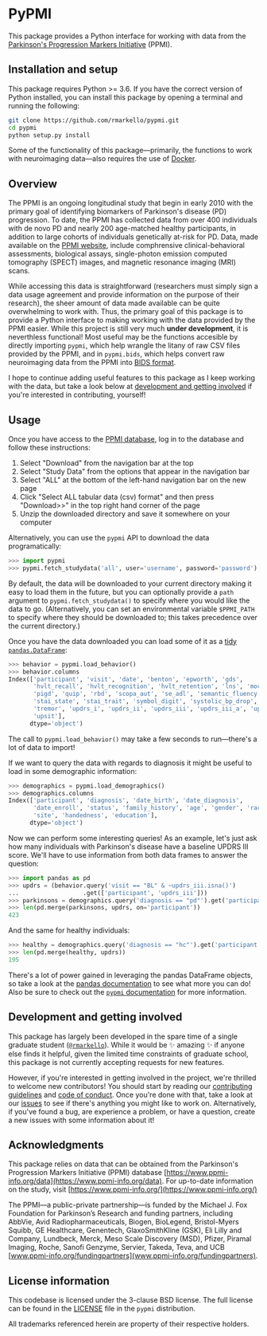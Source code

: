 # PyPMI

This package provides a Python interface for working with data from the [Parkinson's Progression Markers Initiative](https://www.ppmi-info.org/) (PPMI).

## Installation and setup

This package requires Python >= 3.6.
If you have the correct version of Python installed, you can install this package by opening a terminal and running the following:

```bash
git clone https://github.com/rmarkello/pypmi.git
cd pypmi
python setup.py install
```

Some of the functionality of this package&mdash;primarily, the functions to work with neuroimaging data&mdash;also requires the use of [Docker](https://www.docker.com/).

## Overview

The PPMI is an ongoing longitudinal study that begin in early 2010 with the primary goal of identifying biomarkers of Parkinson's disease (PD) progression.
To date, the PPMI has collected data from over 400 individuals with de novo PD and nearly 200 age-matched healthy participants, in addition to large cohorts of individuals genetically at-risk for PD.
Data, made available on the [PPMI website](https://www.ppmi-info.org/data), include comphrensive clinical-behavioral assessments, biological assays, single-photon emission computed tomography (SPECT) images, and magnetic resonance imaging (MRI) scans.

While accessing this data is straightforward (researchers must simply sign a data usage agreement and provide information on the purpose of their research), the sheer amount of data made available can be quite overwhelming to work with.
Thus, the primary goal of this package is to provide a Python interface to making working with the data provided by the PPMI easier.
While this project is still very much **under development**, it is neverthless functional!
Most useful may be the functions accesible by directly importing `pypmi`, which help wrangle the litany of raw CSV files provided by the PPMI, and in `pypmi.bids`, which helps convert raw neuroimaging data from the PPMI into [BIDS format](bids.neuroimaging.io).

I hope to continue adding useful features to this package as I keep working with the data, but take a look below at [development and getting involved](#development-and-getting-involved) if you're interested in contributing, yourself!

## Usage

Once you have access to the [PPMI database](https://www.ppmi-info.org/access-data-specimens/download-data/), log in to the database and follow these instructions:

1. Select "Download" from the navigation bar at the top
2. Select "Study Data" from the options that appear in the navigation bar
3. Select "ALL" at the bottom of the left-hand navigation bar on the new page
4. Click "Select ALL tabular data (csv) format" and then press "Download>>" in the top right hand corner of the page
5. Unzip the downloaded directory and save it somewhere on your computer

Alternatively, you can use the `pypmi` API to download the data programatically:

```python
>>> import pypmi
>>> pypmi.fetch_studydata('all', user='username', password='password')
```

By default, the data will be downloaded to your current directory making it easy to load them in the future, but you can optionally provide a `path` argument to `pypmi.fetch_studydata()` to specify where you would like the data to go.
(Alternatively, you can set an environmental variable `$PPMI_PATH` to specify where they should be downloaded to; this takes precedence over the current directory.)

Once you have the data downloaded you can load some of it as a [tidy](https://cran.r-project.org/web/packages/tidyr/vignettes/tidy-data.html) [`pandas.DataFrame`](https://pandas.pydata.org/pandas-docs/stable/generated/pandas.DataFrame.html):

```python
>>> behavior = pypmi.load_behavior()
>>> behavior.columns
Index(['participant', 'visit', 'date', 'benton', 'epworth', 'gds',
       'hvlt_recall', 'hvlt_recognition', 'hvlt_retention', 'lns', 'moca',
       'pigd', 'quip', 'rbd', 'scopa_aut', 'se_adl', 'semantic_fluency',
       'stai_state', 'stai_trait', 'symbol_digit', 'systolic_bp_drop',
       'tremor', 'updrs_i', 'updrs_ii', 'updrs_iii', 'updrs_iii_a', 'updrs_iv',
       'upsit'],
      dtype='object')
```

The call to `pypmi.load_behavior()` may take a few seconds to run&mdash;there's a lot of data to import!

If we want to query the data with regards to diagnosis it might be useful to load in some demographic information:

```python
>>> demographics = pypmi.load_demographics()
>>> demographics.columns
Index(['participant', 'diagnosis', 'date_birth', 'date_diagnosis',
       'date_enroll', 'status', 'family_history', 'age', 'gender', 'race',
       'site', 'handedness', 'education'],
      dtype='object')
```

Now we can perform some interesting queries!
As an example, let's just ask how many individuals with Parkinson's disease have a baseline UPDRS III score.
We'll have to use information from both data frames to answer the question:

```python
>>> import pandas as pd
>>> updrs = (behavior.query('visit == "BL" & ~updrs_iii.isna()')
...                  .get(['participant', 'updrs_iii']))
>>> parkinsons = demographics.query('diagnosis == "pd"').get('participant')
>>> len(pd.merge(parkinsons, updrs, on='participant'))
423
```

And the same for healthy individuals:

```python
>>> healthy = demographics.query('diagnosis == "hc"').get('participant')
>>> len(pd.merge(healthy, updrs))
195
```

There's a lot of power gained in leveraging the pandas DataFrame objects, so take a look at the [pandas documentation](https://pandas.pydata.org/) to see what more you can do!
Also be sure to check out the [`pypmi` documentation](https://pypmi.readthedocs.io) for more information.

## Development and getting involved

This package has largely been developed in the spare time of a single graduate student ([`@rmarkello`](https://github.com/rmarkello)).
While it would be :sparkles: amazing :sparkles: if anyone else finds it helpful, given the limited time constraints of graduate school, this package is not currently accepting requests for new features.

However, if you're interested in getting involved in the project, we're thrilled to welcome new contributors!
You should start by reading our [contributing guidelines](https://github.com/rmarkello/pyls/blob/master/CONTRIBUTING.md) and [code of conduct](https://github.com/rmarkello/pyls/blob/master/Code_of_Conduct.md).
Once you're done with that, take a look at our [issues](https://github.com/rmarkello/pyls/issues) to see if there's anything you might like to work on.
Alternatively, if you've found a bug, are experience a problem, or have a question, create a new issues with some information about it!

## Acknowledgments

This package relies on data that can be obtained from the Parkinson's Progression Markers Initiative (PPMI) database [https://www.ppmi-info.org/data](https://www.ppmi-info.org/data).
For up-to-date information on the study, visit [https://www.ppmi-info.org/](https://www.ppmi-info.org/)

The PPMI&mdash;a public-private partnership&mdash;is funded by the Michael J. Fox Foundation for Parkinson’s Research and funding partners, including AbbVie, Avid Radiopharmaceuticals, Biogen, BioLegend, Bristol-Myers Squibb, GE Healthcare, Genentech, GlaxoSmithKline (GSK), Eli Lilly and Company, Lundbeck, Merck, Meso Scale Discovery (MSD), Pfizer, Piramal Imaging, Roche, Sanofi Genzyme, Servier, Takeda, Teva, and UCB [www.ppmi-info.org/fundingpartners](www.ppmi-info.org/fundingpartners).

## License information

This codebase is licensed under the 3-clause BSD license.
The full license can be found in the [LICENSE](https://github.com/rmarkello/abagen/blob/master/LICENSE) file in the `pypmi` distribution.

All trademarks referenced herein are property of their respective holders.
